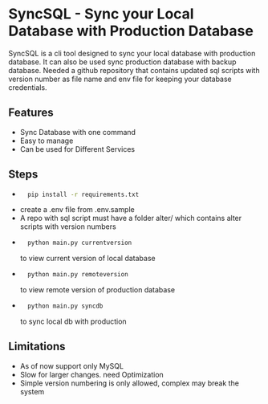 # SyncSQL - Sync your Local Database with Production Database

SyncSQL is a cli tool designed to sync your local database with production database. It can also be used sync production database with backup database. Needed a github repository that contains updated sql scripts with version number as file name and env file for keeping your database credentials.

## Features

- Sync Database with one command
- Easy to manage
- Can be used for Different Services

## Steps

- ```bash 
    pip install -r requirements.txt
    ```
- create a .env file from .env.sample
- A repo with sql script must have a folder alter/ which contains alter scripts with version numbers
- ```bash
    python main.py currentversion
    ``` 
    to view current version of local database
- ```bash
    python main.py remoteversion
    ``` 
    to view remote version of production database
- ```bash
    python main.py syncdb
    ```
     to sync local db with production
    
## Limitations

- As of now support only MySQL
- Slow for larger changes. need Optimization
- Simple version numbering is only allowed, complex may break the system
